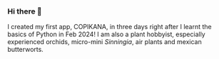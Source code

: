 ### Hi there 👋
I created my first app, COPIKANA, in three days right after I learnt the basics of Python in Feb 2024!
I am also a plant hobbyist, especially experienced orchids, micro-mini *Sinningia*, air plants and mexican butterworts.

<!--
**samhui96/samhui96** is a ✨ _special_ ✨ repository because its `README.md` (this file) appears on your GitHub profile.

Here are some ideas to get you started:

- 🔭 I’m currently working on ...
- 🌱 I’m currently learning ...
- 👯 I’m looking to collaborate on ...
- 🤔 I’m looking for help with ...
- 💬 Ask me about ...
- 📫 How to reach me: ...
- 😄 Pronouns: ...
- ⚡ Fun fact: ...
-->
